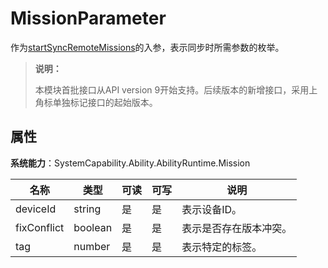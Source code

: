 # MissionParameter

作为[startSyncRemoteMissions](js-apis-distributedMissionManager.md#distributedmissionmanagerstartsyncremotemissions)的入参，表示同步时所需参数的枚举。

> **说明：**
>
> 本模块首批接口从API version 9开始支持。后续版本的新增接口，采用上角标单独标记接口的起始版本。

## 属性

**系统能力**：SystemCapability.Ability.AbilityRuntime.Mission

| 名称          | 类型    | 可读   | 可写   | 说明          |
| ----------- | ------- | ---- | ---- | ----------- |
| deviceId    | string  | 是    | 是    | 表示设备ID。     |
| fixConflict | boolean | 是    | 是    | 表示是否存在版本冲突。 |
| tag         | number  | 是    | 是    | 表示特定的标签。    |